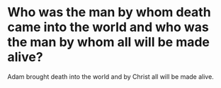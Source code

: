 # Who was the man by whom death came into the world and who was the man by whom all will be made alive?

Adam brought death into the world and by Christ all will be made alive.
